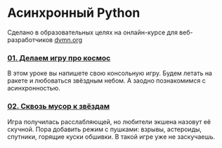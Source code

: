 # Асинхронный Python

Сделано в образовательных целях на онлайн-курсе для веб-разработчиков [dvmn.org](https://dvmn.org/modules/)

### [01. Делаем игру про космос](https://github.com/j0hntv/aio/tree/master/01_Space_Game)
В этом уроке вы напишете свою консольную игру. Будем летать на ракете и любоваться звёздным небом. А заодно познакомимся с асинхронностью.
### [02. Сквозь мусор к звёздам](https://github.com/j0hntv/aio/tree/master/02_Through_The_Garbage_To_The_Stars)
Игра получилась расслабляющей, но любители экшена назовут её скучной. Пора добавить режим с пушками: взрывы, астероиды, спутники, горящие куски обшивки. В такой игре уже не заскучаешь.